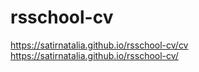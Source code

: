 # rsschool-cv
https://satirnatalia.github.io/rsschool-cv/cv
https://satirnatalia.github.io/rsschool-cv/
